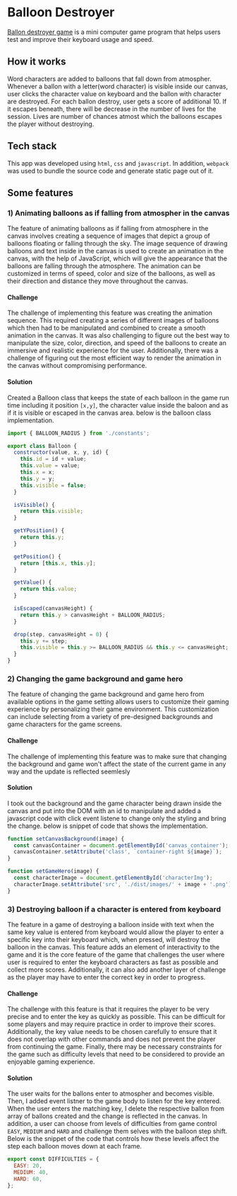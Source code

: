 # Balloon Destroyer

[Ballon destroyer game](https://bilalashc.github.io/Ballon_Destroyer/) is a mini computer game program that helps users test and improve their keyboard usage and speed.

## How it works

Word characters are added to balloons that fall down from atmospher. Whenever a ballon with a letter(word character) is visible inside our canvas, user clicks the character value on keyboard and the ballon with character are destroyed. For each ballon destroy, user gets a score of additional 10. If it escapes beneath, there will be decrease in the number of lives for the session. Lives are number of chances atmost which the balloons escapes the player without destroying.

## Tech stack

This app was developed using `html`, `css` and `javascript`. In addition, `webpack` was used to bundle the source code and generate static page out of it.

## Some features

### 1) Animating balloons as if falling from atmospher in the canvas

The feature of animating balloons as if falling from atmosphere in the canvas involves creating a sequence of images that depict a group of balloons floating or falling through the sky. The image sequence of drawing balloons and text inside in the canvas is used to create an animation in the canvas, with the help of JavaScript, which will give the appearance that the balloons are falling through the atmosphere. The animation can be customized in terms of speed, color and size of the balloons, as well as their direction and distance they move throughout the canvas.

#### Challenge

The challenge of implementing this feature was creating the animation sequence. This required creating a series of different images of balloons which then had to be manipulated and combined to create a smooth animation in the canvas. It was also challenging to figure out the best way to manipulate the size, color, direction, and speed of the balloons to create an immersive and realistic experience for the user. Additionally, there was a challenge of figuring out the most efficient way to render the animation in the canvas without compromising performance.

#### Solution

Created a Balloon class that keeps the state of each balloon in the game run time including it position `[x,y]`, the character value inside the baloon and as if it is visible or escaped in the canvas area. below is the balloon class implementation.

```javascript
import { BALLOON_RADIUS } from './constants';

export class Balloon {
  constructor(value, x, y, id) {
    this.id = id + value;
    this.value = value;
    this.x = x;
    this.y = y;
    this.visible = false;
  }

  isVisible() {
    return this.visible;
  }

  getYPosition() {
    return this.y;
  }

  getPosition() {
    return [this.x, this.y];
  }

  getValue() {
    return this.value;
  }

  isEscaped(canvasHeight) {
    return this.y > canvasHeight + BALLOON_RADIUS;
  }

  drop(step, canvasHeight = 0) {
    this.y += step;
    this.visible = this.y >= BALLOON_RADIUS && this.y <= canvasHeight;
  }
}
```

### 2) Changing the game background and game hero

The feature of changing the game background and game hero from available options in the game setting allows users to customize their gaming experience by personalizing their game environment. This customization can include selecting from a variety of pre-designed backgrounds and game characters for the game screens.

#### Challenge

The challenge of implementing this feature was to make sure that changing the background and game won't affect the state of the current game in any way and the update is reflected seemlesly

#### Solution

I took out the background and the game character being drawn inside the canvas and put into the DOM with an id to manipulate and added a javascript code with click event listene to change only the styling and bring the change. below is snippet of code that shows the implementation.

```javascript
function setCanvasBackground(image) {
  const canvasContainer = document.getElementById('canvas_container');
  canvasContainer.setAttribute('class', `container-right ${image}`);
}

function setGameHero(image) {
  const characterImage = document.getElementById('characterImg');
  characterImage.setAttribute('src', './dist/images/' + image + '.png');
}
```

### 3) Destroying balloon if a character is entered from keyboard

The feature in a game of destroying a balloon inside with text when the same key value is entered from keyboard would allow the player to enter a specific key into their keyboard which, when pressed, will destroy the balloon in the canvas. This feature adds an element of interactivity to the game and it is the core feature of the game that challenges the user where user is required to enter the keyboard characters as fast as possible and collect more scores. Additionally, it can also add another layer of challenge as the player may have to enter the correct key in order to progress.

#### Challenge

The challenge with this feature is that it requires the player to be very precise and to enter the key as quickly as possible. This can be difficult for some players and may require practice in order to improve their scores. Additionally, the key value needs to be chosen carefully to ensure that it does not overlap with other commands and does not prevent the player from continuing the game. Finally, there may be necessary constraints for the game such as difficulty levels that need to be considered to provide an enjoyable gaming experience.

#### Solution

The user waits for the ballons enter to atmospher and becomes visible. Then, I added event listner to the game body to listen for the key entered. When the user enters the matching key, I delete the respective ballon from array of ballons created and the change is reflected in the canvas. In addition, a user can choose from levels of difficulties from game control `EASY`, `MEDIUM` and `HARD` and challenge them selves with the balloon step shift. Below is the snippet of the code that controls how these levels affect the step each balloon moves down at each frame.

```javascript
export const DIFFICULTIES = {
  EASY: 20,
  MEDIUM: 40,
  HARD: 60,
};
```
